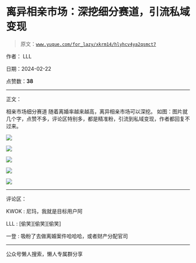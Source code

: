 # 离异相亲市场：深挖细分赛道，引流私域变现

> 原文：[`www.yuque.com/for_lazy/xkrm14/hlyhcv4ya2qsmct7`](https://www.yuque.com/for_lazy/xkrm14/hlyhcv4ya2qsmct7)

作者： LLL

日期：2024-02-22

点赞数：**38**

* * *

正文：

相亲市场细分赛道 随着离婚率越来越高，离异相亲市场可以深挖。 如图：图片就几个字，点赞不多，评论区特别多，都是精准粉，引流到私域变现，作者都回复不过来。

![](img/586c4413d4b9b8f1cbf8e6f0bffda89d.png)

![](img/73f567ec37d9e167d3da28523f1dec53.png)

![](img/839ee10bb037cad17e47e142ed2b7b39.png)

![](img/b64dc2b59071af24e31b306287b28cd6.png)

![](img/5124c6f8de1435f3afee0146fbd7d904.png)

* * *

评论区：

KWOK : 尼玛，我就是目标用户阿

LLL : [偷笑][偷笑][偷笑]

一登 : 吸粉了去做离婚案件哈哈哈，或者财产分配官司

* * *

公众号懒人搜索，懒人专属群分享